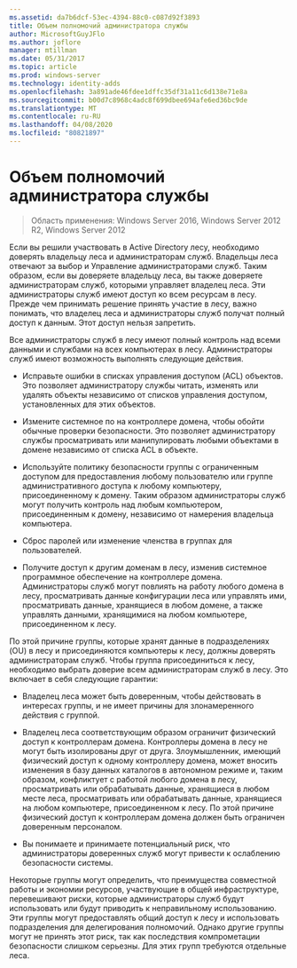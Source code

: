 ```yaml
---
ms.assetid: da7b6dcf-53ec-4394-88c0-c087d92f3893
title: Объем полномочий администратора службы
author: MicrosoftGuyJFlo
ms.author: joflore
manager: mtillman
ms.date: 05/31/2017
ms.topic: article
ms.prod: windows-server
ms.technology: identity-adds
ms.openlocfilehash: 3a891ade46fdee1dffc35df31a11c6d138e71e8a
ms.sourcegitcommit: b00d7c8968c4adc8f699dbee694afe6ed36bc9de
ms.translationtype: MT
ms.contentlocale: ru-RU
ms.lasthandoff: 04/08/2020
ms.locfileid: "80821897"
---
```

# <a name="service-administrator-scope-of-authority"></a>Объем полномочий администратора службы

>Область применения: Windows Server 2016, Windows Server 2012 R2, Windows Server 2012

Если вы решили участвовать в Active Directory лесу, необходимо доверять владельцу леса и администраторам служб. Владельцы леса отвечают за выбор и Управление администраторами служб. Таким образом, если вы доверяете владельцу леса, вы также доверяете администраторам служб, которыми управляет владелец леса. Эти администраторы служб имеют доступ ко всем ресурсам в лесу. Прежде чем принимать решение принять участие в лесу, важно понимать, что владелец леса и администраторы служб получат полный доступ к данным. Этот доступ нельзя запретить.  
  
Все администраторы служб в лесу имеют полный контроль над всеми данными и службами на всех компьютерах в лесу. Администраторы служб имеют возможность выполнять следующие действия.  
  
-   Исправьте ошибки в списках управления доступом (ACL) объектов. Это позволяет администратору службы читать, изменять или удалять объекты независимо от списков управления доступом, установленных для этих объектов.  
  
-   Измените системное по на контроллере домена, чтобы обойти обычные проверки безопасности. Это позволяет администратору службы просматривать или манипулировать любыми объектами в домене независимо от списка ACL в объекте.  
  
-   Используйте политику безопасности группы с ограниченным доступом для предоставления любому пользователю или группе административного доступа к любому компьютеру, присоединенному к домену. Таким образом администраторы служб могут получить контроль над любым компьютером, присоединенным к домену, независимо от намерения владельца компьютера.  
  
-   Сброс паролей или изменение членства в группах для пользователей.  
  
-   Получите доступ к другим доменам в лесу, изменив системное программное обеспечение на контроллере домена. Администраторы служб могут повлиять на работу любого домена в лесу, просматривать данные конфигурации леса или управлять ими, просматривать данные, хранящиеся в любом домене, а также управлять данными, хранящимися на любом компьютере, присоединенном к лесу.  
  
По этой причине группы, которые хранят данные в подразделениях (OU) в лесу и присоединяются компьютеры к лесу, должны доверять администраторам служб. Чтобы группа присоединиться к лесу, необходимо выбрать доверие всем администраторам служб в лесу. Это включает в себя следующие гарантии:  
  
-   Владелец леса может быть доверенным, чтобы действовать в интересах группы, и не имеет причины для злонамеренного действия с группой.  
  
-   Владелец леса соответствующим образом ограничит физический доступ к контроллерам домена. Контроллеры домена в лесу не могут быть изолированы друг от друга. Злоумышленник, имеющий физический доступ к одному контроллеру домена, может вносить изменения в базу данных каталогов в автономном режиме и, таким образом, конфликтует с работой любого домена в лесу, просматривать или обрабатывать данные, хранящиеся в любом месте леса, просматривать или обрабатывать данные, хранящиеся на любом компьютере, присоединенном к лесу. По этой причине физический доступ к контроллерам домена должен быть ограничен доверенным персоналом.  
  
-   Вы понимаете и принимаете потенциальный риск, что администраторы доверенных служб могут привести к ослаблению безопасности системы.  
  
Некоторые группы могут определить, что преимущества совместной работы и экономии ресурсов, участвующие в общей инфраструктуре, перевешивают риски, которые администраторы служб будут использовать или будут приводить к неправильному использованию. Эти группы могут предоставлять общий доступ к лесу и использовать подразделения для делегирования полномочий. Однако другие группы могут не принять этот риск, так как последствия компрометации безопасности слишком серьезны. Для этих групп требуются отдельные леса.  
  


